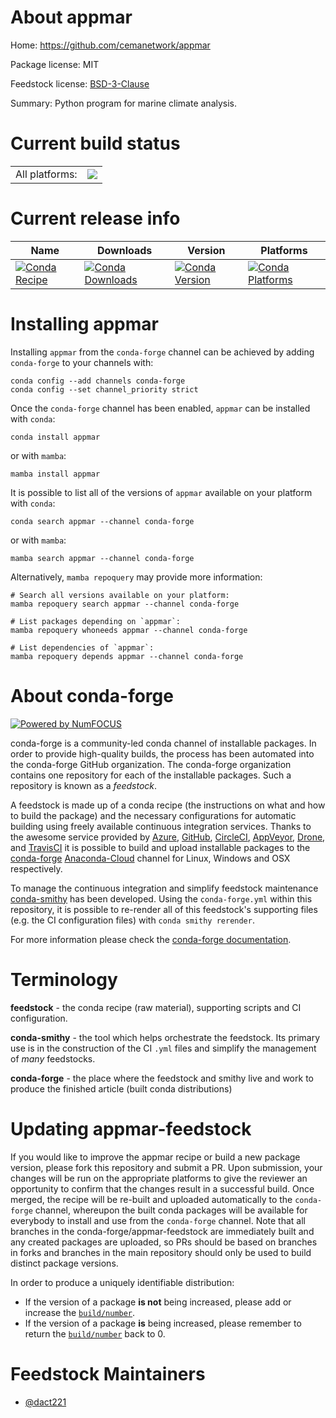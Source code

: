 About appmar
============

Home: https://github.com/cemanetwork/appmar

Package license: MIT

Feedstock license: [BSD-3-Clause](https://github.com/conda-forge/appmar-feedstock/blob/main/LICENSE.txt)

Summary: Python program for marine climate analysis.

Current build status
====================


<table><tr><td>All platforms:</td>
    <td>
      <a href="https://dev.azure.com/conda-forge/feedstock-builds/_build/latest?definitionId=17459&branchName=main">
        <img src="https://dev.azure.com/conda-forge/feedstock-builds/_apis/build/status/appmar-feedstock?branchName=main">
      </a>
    </td>
  </tr>
</table>

Current release info
====================

| Name | Downloads | Version | Platforms |
| --- | --- | --- | --- |
| [![Conda Recipe](https://img.shields.io/badge/recipe-appmar-green.svg)](https://anaconda.org/conda-forge/appmar) | [![Conda Downloads](https://img.shields.io/conda/dn/conda-forge/appmar.svg)](https://anaconda.org/conda-forge/appmar) | [![Conda Version](https://img.shields.io/conda/vn/conda-forge/appmar.svg)](https://anaconda.org/conda-forge/appmar) | [![Conda Platforms](https://img.shields.io/conda/pn/conda-forge/appmar.svg)](https://anaconda.org/conda-forge/appmar) |

Installing appmar
=================

Installing `appmar` from the `conda-forge` channel can be achieved by adding `conda-forge` to your channels with:

```
conda config --add channels conda-forge
conda config --set channel_priority strict
```

Once the `conda-forge` channel has been enabled, `appmar` can be installed with `conda`:

```
conda install appmar
```

or with `mamba`:

```
mamba install appmar
```

It is possible to list all of the versions of `appmar` available on your platform with `conda`:

```
conda search appmar --channel conda-forge
```

or with `mamba`:

```
mamba search appmar --channel conda-forge
```

Alternatively, `mamba repoquery` may provide more information:

```
# Search all versions available on your platform:
mamba repoquery search appmar --channel conda-forge

# List packages depending on `appmar`:
mamba repoquery whoneeds appmar --channel conda-forge

# List dependencies of `appmar`:
mamba repoquery depends appmar --channel conda-forge
```


About conda-forge
=================

[![Powered by
NumFOCUS](https://img.shields.io/badge/powered%20by-NumFOCUS-orange.svg?style=flat&colorA=E1523D&colorB=007D8A)](https://numfocus.org)

conda-forge is a community-led conda channel of installable packages.
In order to provide high-quality builds, the process has been automated into the
conda-forge GitHub organization. The conda-forge organization contains one repository
for each of the installable packages. Such a repository is known as a *feedstock*.

A feedstock is made up of a conda recipe (the instructions on what and how to build
the package) and the necessary configurations for automatic building using freely
available continuous integration services. Thanks to the awesome service provided by
[Azure](https://azure.microsoft.com/en-us/services/devops/), [GitHub](https://github.com/),
[CircleCI](https://circleci.com/), [AppVeyor](https://www.appveyor.com/),
[Drone](https://cloud.drone.io/welcome), and [TravisCI](https://travis-ci.com/)
it is possible to build and upload installable packages to the
[conda-forge](https://anaconda.org/conda-forge) [Anaconda-Cloud](https://anaconda.org/)
channel for Linux, Windows and OSX respectively.

To manage the continuous integration and simplify feedstock maintenance
[conda-smithy](https://github.com/conda-forge/conda-smithy) has been developed.
Using the ``conda-forge.yml`` within this repository, it is possible to re-render all of
this feedstock's supporting files (e.g. the CI configuration files) with ``conda smithy rerender``.

For more information please check the [conda-forge documentation](https://conda-forge.org/docs/).

Terminology
===========

**feedstock** - the conda recipe (raw material), supporting scripts and CI configuration.

**conda-smithy** - the tool which helps orchestrate the feedstock.
                   Its primary use is in the construction of the CI ``.yml`` files
                   and simplify the management of *many* feedstocks.

**conda-forge** - the place where the feedstock and smithy live and work to
                  produce the finished article (built conda distributions)


Updating appmar-feedstock
=========================

If you would like to improve the appmar recipe or build a new
package version, please fork this repository and submit a PR. Upon submission,
your changes will be run on the appropriate platforms to give the reviewer an
opportunity to confirm that the changes result in a successful build. Once
merged, the recipe will be re-built and uploaded automatically to the
`conda-forge` channel, whereupon the built conda packages will be available for
everybody to install and use from the `conda-forge` channel.
Note that all branches in the conda-forge/appmar-feedstock are
immediately built and any created packages are uploaded, so PRs should be based
on branches in forks and branches in the main repository should only be used to
build distinct package versions.

In order to produce a uniquely identifiable distribution:
 * If the version of a package **is not** being increased, please add or increase
   the [``build/number``](https://docs.conda.io/projects/conda-build/en/latest/resources/define-metadata.html#build-number-and-string).
 * If the version of a package **is** being increased, please remember to return
   the [``build/number``](https://docs.conda.io/projects/conda-build/en/latest/resources/define-metadata.html#build-number-and-string)
   back to 0.

Feedstock Maintainers
=====================

* [@dact221](https://github.com/dact221/)

